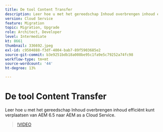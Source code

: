 ```yaml
---
title: De tool Content Transfer
description: Leer hoe u met het gereedschap Inhoud overbrengen inhoud efficiënt kunt verplaatsen van AEM 6.5 naar AEM as a Cloud Service.
version: Cloud Service
feature: Migration
topic: Migration, Upgrade
role: Architect, Developer
level: Intermediate
kt: 8661
thumbnail: 336692.jpeg
exl-id: c9504888-f3df-4004-bab7-89f5903685e2
source-git-commit: b3e9251bdb18a008be95c1fa9e5c79252a74fc98
workflow-type: tm+mt
source-wordcount: '44'
ht-degree: 13%

---
```


# De tool Content Transfer

Leer hoe u met het gereedschap Inhoud overbrengen inhoud efficiënt kunt verplaatsen van AEM 6.5 naar AEM as a Cloud Service.

>[!VIDEO](https://video.tv.adobe.com/v/336692?quality=12&learn=on)
